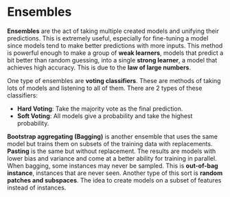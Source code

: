 # Ensembles

**Ensembles** are the act of taking multiple created models and unifying their predictions.  This is extremely useful, especially for fine-tuning a model since models tend to make better predictions with more inputs. This method is powerful enough to make a group of **weak learners**, models that predict a bit better than random guessing, into a single **strong learner**, a model that achieves high accuracy.  This is due to the **law of large numbers**.

One type of ensembles are **voting classifiers**.  These are methods of taking lots of models and listening to all of them.  There are 2 types of these classifiers:
- **Hard Voting**: Take the majority vote as the final prediction.
- **Soft Voting**: All models give a probability and take the highest probability.

**Bootstrap aggregating (Bagging)** is another ensemble that uses the same model but trains them on subsets of the training data with replacements.  **Pasting** is the same but without replacement.  The results are models with lower bias and variance and come at a better ability for training in parallel.  When bagging, some instances may never be sampled.  This is **out-of-bag instance**, instances that are never seen.  Another type of this sort is **random patches and subspaces**.  The idea to create models on a subset of features instead of instances.
